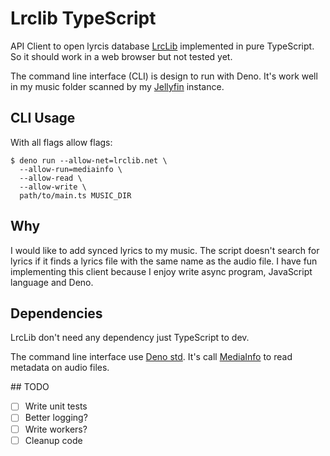 # Lrclib TypeScript

API Client to open lyrcis database [LrcLib](https://lrclib.net) implemented in
pure TypeScript. So it should work in a web browser but not tested yet.

The command line interface (CLI) is design to run with Deno. It's work well in
my music folder scanned by my [Jellyfin](https://jellyfin.org/) instance.

## CLI Usage

With all flags allow flags:

```
$ deno run --allow-net=lrclib.net \
  --allow-run=mediainfo \
  --allow-read \
  --allow-write \
  path/to/main.ts MUSIC_DIR
```

## Why

I would like to add synced lyrics to my music. The script doesn't search for
lyrics if it finds a lyrics file with the same name as the audio file. I have
fun implementing this client because I enjoy write async program, JavaScript
language and Deno.

## Dependencies

LrcLib don't need any dependency just TypeScript to dev.

The command line interface use [Deno std](https://jsr.io/@std). It's call
[MediaInfo](https://mediaarea.net/fr/MediaInfo) to read metadata on audio files.

## TODO

- [ ] Write unit tests
- [ ] Better logging?
- [ ] Write workers?
- [ ] Cleanup code
